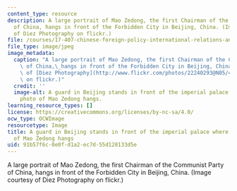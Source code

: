 ```yaml
---
content_type: resource
description: A large portrait of Mao Zedong, the first Chairman of the Communist Party
  of China, hangs in front of the Forbidden City in Beijing, China. (Image courtesy
  of Diez Photography on flickr.)
file: /courses/17-407-chinese-foreign-policy-international-relations-and-strategy-spring-2009/91b57f6c0e0fd1a2ec7d55d128133d5e_17-407s09-th.jpg
file_type: image/jpeg
image_metadata:
  caption: "A large portrait of Mao Zedong, the first Chairman of the Communist Party\
    \ of China,\_hangs in front of the Forbidden City in Beijing, China. (Image courtesy\
    \ of [Diez Photography](http://www.flickr.com/photos/22240293@N05/4062770444/)\
    \ on flickr.)"
  credit: ''
  image-alt: A guard in Beijing stands in front of the imperial palace where a large
    photo of Mao Zedong hangs.
learning_resource_types: []
license: https://creativecommons.org/licenses/by-nc-sa/4.0/
ocw_type: OCWImage
resourcetype: Image
title: A guard in Beijing stands in front of the imperial palace where a large photo
  of Mao Zedong hangs
uid: 91b57f6c-0e0f-d1a2-ec7d-55d128133d5e
---
```

A large portrait of Mao Zedong, the first Chairman of the Communist Party of China, hangs in front of the Forbidden City in Beijing, China. (Image courtesy of Diez Photography on flickr.)